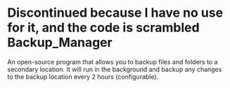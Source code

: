 **Discontinued because I have no use for it, and the code is scrambled**
Backup_Manager
==============

An open-source program that allows you to backup files and folders to a secondary location. It will run in the background and backup any changes to the backup location every 2 hours (configurable).
